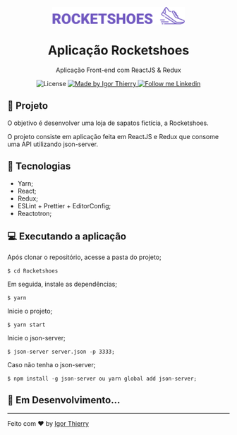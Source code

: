 <p align="center">
    <img alt="Rocketshoes" src="https://github.com/IgorThierry/Rocketshoes/blob/master/src/assets/images/logo.png?raw=true" width="300px"/>
</p>

<h1 align="center">
  Aplicação Rocketshoes
</h1>

<p align="center">Aplicação Front-end com ReactJS & Redux</p>

<p align="center">
  <img alt="License" src="https://img.shields.io/badge/license-MIT-2ecc71">

  <a href="https://github.com/BrunoSaibert">
    <img alt="Made by Igor Thierry" src="https://img.shields.io/badge/Made%20by-Igor%20Thierry-2ecc71">
  </a>

  <a href="https://www.linkedin.com/in/igor-thierry-bastos-de-pina-204a27a6/">
    <img alt="Follow me Linkedin" src="https://img.shields.io/badge/Follow%20up-igorthierry-2ecc71?style=social&logo=linkedin">
  </a>
</p>

## 🚀 Projeto

O objetivo é desenvolver uma loja de sapatos fictícia, a Rocketshoes.

O projeto consiste em aplicação feita em ReactJS e Redux que consome uma API utilizando json-server.

## 🔧 Tecnologias

- Yarn;
- React;
- Redux;
- ESLint + Prettier + EditorConfig;
- Reactotron;

## 💻 Executando a aplicação

Após clonar o repositório, acesse a pasta do projeto;

```
$ cd Rocketshoes
```

Em seguida, instale as dependências;

```
$ yarn
```

Inicie o projeto;

```
$ yarn start
```

Inicie o json-server;

```
$ json-server server.json -p 3333;
```

Caso não tenha o json-server;

```
$ npm install -g json-server ou yarn global add json-server;
```

## 🚧 **Em Desenvolvimento...**

---

Feito com ♥ by [Igor Thierry](https://www.linkedin.com/in/igor-thierry-bastos-de-pina-204a27a6/)
